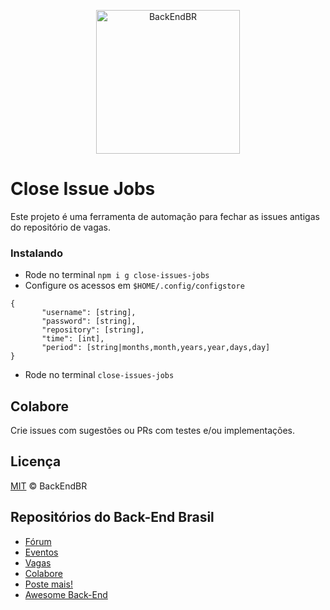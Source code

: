 <p align="center">
  <img src="https://avatars3.githubusercontent.com/u/30732658?v=4&s=200.jpg" alt="BackEndBR" width="230" />
</p>

# Close Issue Jobs

Este projeto é uma ferramenta de automação para fechar as issues antigas do repositório de vagas.

### Instalando

 - Rode no terminal `npm i g close-issues-jobs`
 - Configure os acessos em `$HOME/.config/configstore`
 
 ```
{
        "username": [string],
        "password": [string],
        "repository": [string],
        "time": [int],
        "period": [string|months,month,years,year,days,day]
}
```
 
 - Rode no terminal `close-issues-jobs`

## Colabore

Crie issues com sugestões ou PRs com testes e/ou implementações.

## Licença

[MIT](/LICENSE) &copy; BackEndBR

## Repositórios do Back-End Brasil

- [Fórum](https://github.com/backend-br/forum)
- [Eventos](https://github.com/backend-br/eventos)
- [Vagas](https://github.com/backend-br/vagas)
- [Colabore](https://github.com/backend-br/colabore)
- [Poste mais!](https://github.com/backend-br/poste-mais)
- [Awesome Back-End](https://github.com/backend-br/awesome-backend)
